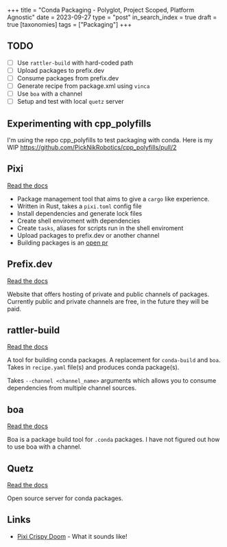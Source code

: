 +++
title = "Conda Packaging - Polyglot, Project Scoped, Platform Agnostic"
date = 2023-09-27
type = "post"
in_search_index = true
draft = true
[taxonomies]
tags = ["Packaging"]
+++

## TODO

- [ ] Use `rattler-build` with hard-coded path
- [ ] Upload packages to prefix.dev
- [ ] Consume packages from prefix.dev
- [ ] Generate recipe from package.xml using `vinca`
- [ ] Use `boa` with a channel
- [ ] Setup and test with local `quetz` server

## Experimenting with cpp_polyfills

I'm using the repo cpp_polyfills to test packaging with conda. Here is my WIP
https://github.com/PickNikRobotics/cpp_polyfills/pull/2

## Pixi

[Read the docs](https://prefix.dev/docs/pixi/overview)

* Package management tool that aims to give a `cargo` like experience.
* Written in Rust, takes a `pixi.toml` config file
* Install dependencies and generate lock files
* Create shell enviroment with dependencies
* Create `tasks`, aliases for scripts run in the shell enviroment
* Upload packages to prefix.dev or another channel
* Building packages is an [open pr](https://github.com/prefix-dev/pixi/pull/85)

## Prefix.dev

[Read the docs](https://prefix.dev/docs/prefix/overview)

Website that offers hosting of private and public channels of packages.
Currently public and private channels are free, in the future they will be paid.

## rattler-build

[Read the docs](https://prefix-dev.github.io/rattler-build/highlevel.html)

A tool for building conda packages.
A replacement for `conda-build` and `boa`.
Takes in `recipe.yaml` file(s) and produces conda package(s).

Takes `--channel <channel_name>` arguments which allows you to consume dependencies from multiple channel sources.

## boa

[Read the docs](https://boa-build.readthedocs.io/en/latest/)

Boa is a package build tool for `.conda` packages.
I have not figured out how to use boa with a channel.

## Quetz

[Read the docs](https://quetz.readthedocs.io/en/latest/)

Open source server for conda packages.

## Links

- [Pixi Crispy Doom](https://github.com/baszalmstra/pixi-crispy-doom) - What it sounds like!
